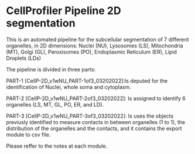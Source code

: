 # CellProfiler Pipeline 2D segmentation
This is an automated pipeline for the subcellular segmentation of 7 different organelles, in 2D dimensions:
Nuclei (NU),
Lysosomes (LS),
Mitochondria (MT),
Golgi (GL),
Peroxisomes (PO),
Endoplasmic Reticulum (ER),
Lipid Droplets (LDs)

The pipeline is divided in three parts:

PART-1 [CellP-2D_v1wNU_PART-1of3_03202022]:Is deputed for the identification of Nuclei, whole soma and cytoplasm.

PART-2 [CellP-2D_v1wNU_PART-2of3_03202022]: Is assigned to identify 6 organelles (LS, MT, GL, PO, ER, and LD).

PART-3 [CellP-2D_v1wNU_PART-3of3_03202022]: Is uses the objects previusly identified to measure contacts in between organelles (1 to 1), the distribution of the organelles and the contacts, and it contains the export module to csv file. 

Please reffer to the notes at each module.

